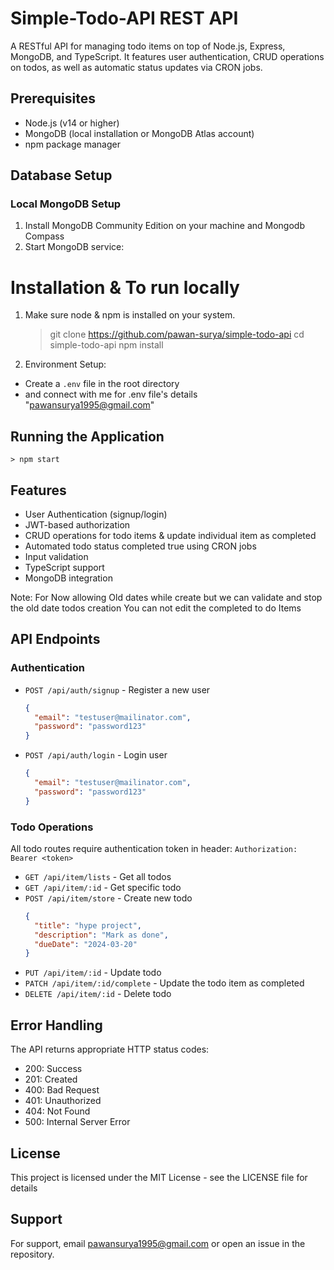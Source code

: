 # Simple-Todo-API  REST API
A RESTful API for managing todo items on top of Node.js, Express, MongoDB, and TypeScript. It features user authentication, CRUD operations on todos, as well as automatic status updates via CRON jobs.

## Prerequisites
- Node.js (v14 or higher)
- MongoDB (local installation or MongoDB Atlas account)
- npm package manager

## Database Setup
### Local MongoDB Setup
1. Install MongoDB Community Edition on your machine and Mongodb Compass
2. Start MongoDB service:

# Installation & To run locally
1. Make sure node & npm is installed on your system.
    > git clone https://github.com/pawan-surya/simple-todo-api
    > cd simple-todo-api
    > npm install 

2. Environment Setup:
- Create a `.env` file in the root directory
- and connect with me for .env file's details "pawansurya1995@gmail.com"

## Running the Application
    > npm start 

## Features
- User Authentication (signup/login)
- JWT-based authorization
- CRUD operations for todo items & update individual item as completed 
- Automated todo status completed true using CRON jobs
- Input validation
- TypeScript support
- MongoDB integration

Note: For Now allowing Old dates while create but we can validate and stop the old date todos creation
You can not edit the completed to do Items


## API Endpoints
### Authentication
- `POST /api/auth/signup` - Register a new user
  ```json
  {
    "email": "testuser@mailinator.com",
    "password": "password123"
  }
  ```
- `POST /api/auth/login` - Login user
  ```json
  {
    "email": "testuser@mailinator.com",
    "password": "password123"
  }
  ```

### Todo Operations
All todo routes require authentication token in header: `Authorization: Bearer <token>`

- `GET /api/item/lists` - Get all todos
- `GET /api/item/:id` - Get specific todo
- `POST /api/item/store` - Create new todo
  ```json
  {
    "title": "hype project",
    "description": "Mark as done",
    "dueDate": "2024-03-20"
  }
  ```
- `PUT /api/item/:id` - Update todo
- `PATCH /api/item/:id/complete` - Update the todo item as completed
- `DELETE /api/item/:id` - Delete todo

## Error Handling

The API returns appropriate HTTP status codes:
- 200: Success
- 201: Created
- 400: Bad Request
- 401: Unauthorized
- 404: Not Found
- 500: Internal Server Error

## License
This project is licensed under the MIT License - see the LICENSE file for details

## Support
For support, email pawansurya1995@gmail.com or open an issue in the repository.



